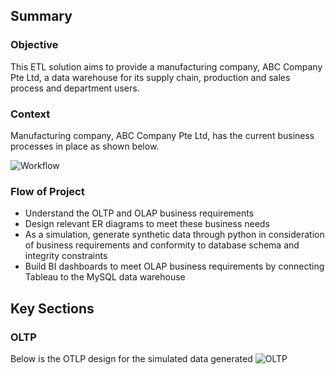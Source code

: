 ## Summary
### Objective
This ETL solution aims to provide a manufacturing company, ABC Company Pte Ltd, a data warehouse for its supply chain, production and sales process and department users.


### Context
Manufacturing company, ABC Company Pte Ltd, has the current business processes in place as shown below.

![Workflow](https://user-images.githubusercontent.com/55055667/88260646-5bf51c00-ccf7-11ea-8fa3-31af2ef62fe6.png)


### Flow of Project
- Understand the OLTP and OLAP business requirements
- Design relevant ER diagrams to meet these business needs
- As a simulation, generate synthetic data through python in consideration of business requirements and conformity to database schema and integrity constraints
- Build BI dashboards to meet OLAP business requirements by connecting Tableau to the MySQL data warehouse


## Key Sections
### OLTP
Below is the OTLP design for the simulated data generated
![OLTP](https://user-images.githubusercontent.com/55055667/88261473-f570fd80-ccf8-11ea-9c3c-ae15e09dcc08.png)
